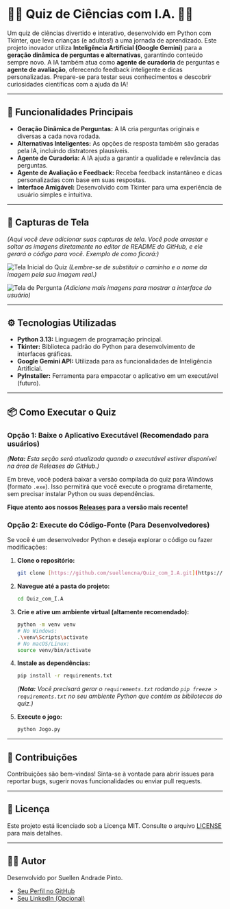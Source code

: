# 🤖🧠 Quiz de Ciências com I.A. 🔬✨

Um quiz de ciências divertido e interativo, desenvolvido em Python com Tkinter, que leva crianças (e adultos!) a uma jornada de aprendizado. Este projeto inovador utiliza **Inteligência Artificial (Google Gemini)** para a **geração dinâmica de perguntas e alternativas**, garantindo conteúdo sempre novo. A IA também atua como **agente de curadoria** de perguntas e **agente de avaliação**, oferecendo feedback inteligente e dicas personalizadas. Prepare-se para testar seus conhecimentos e descobrir curiosidades científicas com a ajuda da IA!

---

## 🚀 Funcionalidades Principais

* **Geração Dinâmica de Perguntas:** A IA cria perguntas originais e diversas a cada nova rodada.
* **Alternativas Inteligentes:** As opções de resposta também são geradas pela IA, incluindo distratores plausíveis.
* **Agente de Curadoria:** A IA ajuda a garantir a qualidade e relevância das perguntas.
* **Agente de Avaliação e Feedback:** Receba feedback instantâneo e dicas personalizadas com base em suas respostas.
* **Interface Amigável:** Desenvolvido com Tkinter para uma experiência de usuário simples e intuitiva.

---

## 📸 Capturas de Tela

*(Aqui você deve adicionar suas capturas de tela. Você pode arrastar e soltar as imagens diretamente no editor de README do GitHub, e ele gerará o código para você. Exemplo de como ficará:)*

![Tela Inicial do Quiz](docs/tela_inicial.png)
*(Lembre-se de substituir o caminho e o nome da imagem pela sua imagem real.)*

![Tela de Pergunta](docs/tela_pergunta.png)
*(Adicione mais imagens para mostrar a interface do usuário)*

---

## ⚙️ Tecnologias Utilizadas

* **Python 3.13:** Linguagem de programação principal.
* **Tkinter:** Biblioteca padrão do Python para desenvolvimento de interfaces gráficas.
* **Google Gemini API:** Utilizada para as funcionalidades de Inteligência Artificial.
* **PyInstaller:** Ferramenta para empacotar o aplicativo em um executável (futuro).

---

## 📦 Como Executar o Quiz

### Opção 1: Baixe o Aplicativo Executável (Recomendado para usuários)

*(**Nota:** Esta seção será atualizada quando o executável estiver disponível na área de Releases do GitHub.)*

Em breve, você poderá baixar a versão compilada do quiz para Windows (formato `.exe`). Isso permitirá que você execute o programa diretamente, sem precisar instalar Python ou suas dependências.

**Fique atento aos nossos [Releases](https://github.com/suellencna/Quiz_com_I.A/releases) para a versão mais recente!**

### Opção 2: Execute do Código-Fonte (Para Desenvolvedores)

Se você é um desenvolvedor Python e deseja explorar o código ou fazer modificações:

1.  **Clone o repositório:**
    ```bash
    git clone [https://github.com/suellencna/Quiz_com_I.A.git](https://github.com/suellencna/Quiz_com_I.A.git)
    ```
2.  **Navegue até a pasta do projeto:**
    ```bash
    cd Quiz_com_I.A
    ```
3.  **Crie e ative um ambiente virtual (altamente recomendado):**
    ```bash
    python -m venv venv
    # No Windows:
    .\venv\Scripts\activate
    # No macOS/Linux:
    source venv/bin/activate
    ```
4.  **Instale as dependências:**
    ```bash
    pip install -r requirements.txt
    ```
    *(**Nota:** Você precisará gerar o `requirements.txt` rodando `pip freeze > requirements.txt` no seu ambiente Python que contém as bibliotecas do quiz.)*

5.  **Execute o jogo:**
    ```bash
    python Jogo.py
    ```

---

## 🤝 Contribuições

Contribuições são bem-vindas! Sinta-se à vontade para abrir issues para reportar bugs, sugerir novas funcionalidades ou enviar pull requests.

---

## 📄 Licença

Este projeto está licenciado sob a Licença MIT. Consulte o arquivo [LICENSE](LICENSE) para mais detalhes.

---

## 👩‍💻 Autor

Desenvolvido por Suellen Andrade Pinto.

* [Seu Perfil no GitHub](https://github.com/suellencna)
* [Seu LinkedIn (Opcional)](https://www.linkedin.com/in/suellen-andrade-pinto-b63751a6/) 